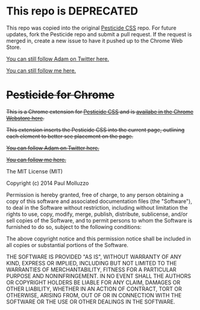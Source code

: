 # This repo is DEPRECATED

This repo was copied into the original [Pesticide CSS](https://github.com/mrmrs/pesticide) repo. For future updates, fork the Pesticide repo and submit a pull request. If the request is merged in, create a new issue to have it pushed up to the Chrome Web Store.

[You can still follow Adam on Twitter here.](https://twitter.com/mrmrs_)

[You can still follow me here.](https://twitter.com/paulmolluzzo)

# ~~Pesticide for Chrome~~

~~This is a Chrome extension for [Pesticide CSS](https://github.com/mrmrs/pesticide) and is [availabe in the Chrome Webstore here](https://chrome.google.com/webstore/detail/bblbgcheenepgnnajgfpiicnbbdmmooh).~~

~~This extension inserts the Pesticide CSS into the current page, outlining each element to better see placement on the page.~~

~~[You can follow Adam on Twitter here.](https://twitter.com/mrmrs_)~~

~~[You can follow me here.](https://twitter.com/paulmolluzzo)~~

The MIT License (MIT)

Copyright (c) 2014 Paul Molluzzo

Permission is hereby granted, free of charge, to any person obtaining a copy
of this software and associated documentation files (the "Software"), to deal
in the Software without restriction, including without limitation the rights
to use, copy, modify, merge, publish, distribute, sublicense, and/or sell
copies of the Software, and to permit persons to whom the Software is
furnished to do so, subject to the following conditions:

The above copyright notice and this permission notice shall be included in
all copies or substantial portions of the Software.

THE SOFTWARE IS PROVIDED "AS IS", WITHOUT WARRANTY OF ANY KIND, EXPRESS OR
IMPLIED, INCLUDING BUT NOT LIMITED TO THE WARRANTIES OF MERCHANTABILITY,
FITNESS FOR A PARTICULAR PURPOSE AND NONINFRINGEMENT. IN NO EVENT SHALL THE
AUTHORS OR COPYRIGHT HOLDERS BE LIABLE FOR ANY CLAIM, DAMAGES OR OTHER
LIABILITY, WHETHER IN AN ACTION OF CONTRACT, TORT OR OTHERWISE, ARISING FROM,
OUT OF OR IN CONNECTION WITH THE SOFTWARE OR THE USE OR OTHER DEALINGS IN
THE SOFTWARE.
